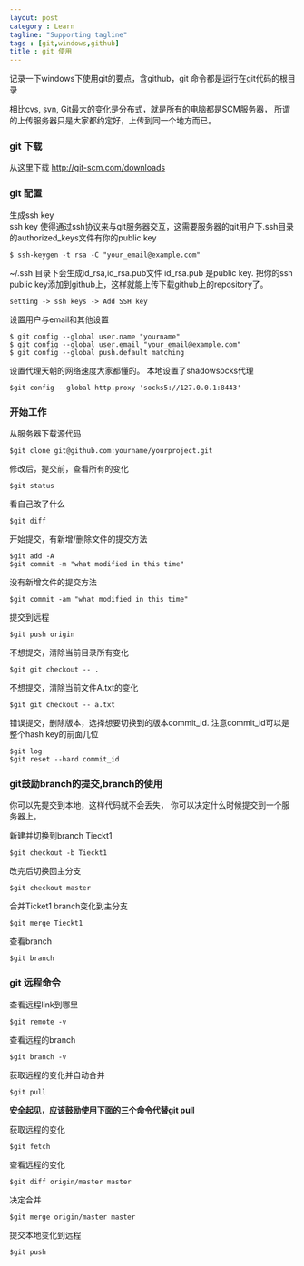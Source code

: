 ```yaml
---
layout: post
category : Learn
tagline: "Supporting tagline"
tags : [git,windows,github]
title : git 使用
---
```


记录一下windows下使用git的要点，含github，git 命令都是运行在git代码的根目录

相比cvs, svn, Git最大的变化是分布式，就是所有的电脑都是SCM服务器，
所谓的上传服务器只是大家都约定好，上传到同一个地方而已。

### git 下载
从这里下载 <http://git-scm.com/downloads>

### git 配置
生成ssh key  
ssh key 使得通过ssh协议来与git服务器交互，这需要服务器的git用户下.ssh目录的authorized_keys文件有你的public key

	$ ssh-keygen -t rsa -C "your_email@example.com"
	
~/.ssh 目录下会生成id_rsa,id_rsa.pub文件
id_rsa.pub 是public key.
把你的ssh public key添加到github上，这样就能上传下载github上的repository了。

    setting -> ssh keys -> Add SSH key
  
设置用户与email和其他设置

    $ git config --global user.name "yourname"
    $ git config --global user.email "your_email@example.com"
    $ git config --global push.default matching

设置代理天朝的网络速度大家都懂的。
本地设置了shadowsocks代理

    $git config --global http.proxy 'socks5://127.0.0.1:8443'
    
### 开始工作

从服务器下载源代码

    $git clone git@github.com:yourname/yourproject.git
	
修改后，提交前，查看所有的变化
	
	$git status

看自己改了什么

	$git diff
    
开始提交，有新增/删除文件的提交方法

    $git add -A  
    $git commit -m "what modified in this time"
	
没有新增文件的提交方法
	
	$git commit -am "what modified in this time"
	
提交到远程

    $git push origin
	
不想提交，清除当前目录所有变化

	$git git checkout -- .

不想提交，清除当前文件A.txt的变化

	$git git checkout -- a.txt

错误提交，删除版本，选择想要切换到的版本commit_id.
注意commit_id可以是整个hash key的前面几位

	$git log
	$git reset --hard commit_id
	
### git鼓励branch的提交,branch的使用

你可以先提交到本地，这样代码就不会丢失，
你可以决定什么时候提交到一个服务器上。

新建并切换到branch Tieckt1

	$git checkout -b Tieckt1

改完后切换回主分支

	$git checkout master
	
合并Ticket1 branch变化到主分支

	$git merge Tieckt1

查看branch

	$git branch

### git 远程命令

查看远程link到哪里

	$git remote -v 
	
查看远程的branch

	$git branch -v

获取远程的变化并自动合并

	$git pull

**安全起见，应该鼓励使用下面的三个命令代替git pull**

获取远程的变化

	$git fetch
	
查看远程的变化

	$git diff origin/master master
	
决定合并

	$git merge origin/master master
	
提交本地变化到远程

	$git push


	


